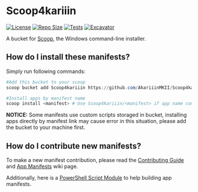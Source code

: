 # Scoop4kariiin

[![License](https://img.shields.io/github/license/AkariiinMKII/Scoop4kariiin?logo=unlicense&logoColor=959DA5&labelColor=292D32&label=License&color=34D058)](https://github.com/AkariiinMKII/Scoop4kariiin/blob/main/LICENSE)
[![Repo Size](https://img.shields.io/github/repo-size/AkariiinMKII/Scoop4kariiin?logo=github&logoColor=959DA5&labelColor=292D32&label=Repo%20Size&color=34D058)](https://github.com/AkariiinMKII/Scoop4kariiin)
[![Tests](https://github.com/AkariiinMKII/Scoop4kariiin/actions/workflows/ci.yml/badge.svg)](https://github.com/AkariiinMKII/Scoop4kariiin/actions/workflows/ci.yml)
[![Excavator](https://github.com/AkariiinMKII/Scoop4kariiin/actions/workflows/excavator.yml/badge.svg)](https://github.com/AkariiinMKII/Scoop4kariiin/actions/workflows/excavator.yml)

A bucket for [Scoop](https://github.com/ScoopInstaller/Scoop), the Windows command-line installer.

## How do I install these manifests?

Simply run following commands:

```PowerShell
#Add this bucket to your scoop
scoop bucket add Scoop4kariiin https://github.com/AkariiinMKII/Scoop4kariiin

#Install apps by manifest name
scoop install <manifest> # Use Scoop4kariiin/<manifest> if app name conflicts with ones in other bucket.
```

**NOTICE:** Some manifests use custom scripts storaged in bucket, installing apps directly by manifest link may cause error in this situation, please add the bucket to your machine first.

## How do I contribute new manifests?

To make a new manifest contribution, please read the [Contributing Guide](https://github.com/ScoopInstaller/.github/blob/main/.github/CONTRIBUTING.md) and [App Manifests](https://github.com/ScoopInstaller/Scoop/wiki/App-Manifests) wiki page.

Additionally, here is a [PowerShell Script Module](scripts/README.md) to help building app manifests.
